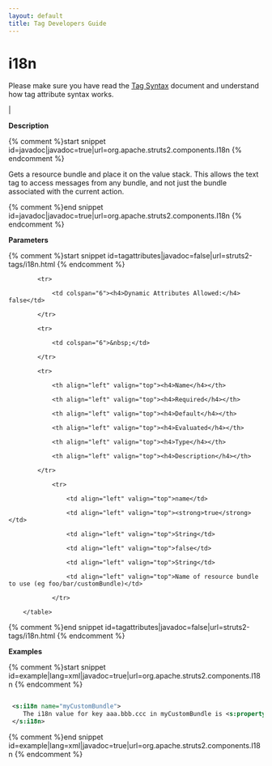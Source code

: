 ```yaml
---
layout: default
title: Tag Developers Guide
---
```


# i18n


Please make sure you have read the [Tag Syntax](#PAGE_13927) document and understand how tag attribute syntax works.

| 

__Description__



{% comment %}start snippet id=javadoc|javadoc=true|url=org.apache.struts2.components.I18n {% endcomment %}
<p>
 Gets a resource bundle and place it on the value stack. This allows
 the text tag to access messages from any bundle, and not just the bundle
 associated with the current action.

</p>
{% comment %}end snippet id=javadoc|javadoc=true|url=org.apache.struts2.components.I18n {% endcomment %}

__Parameters__



{% comment %}start snippet id=tagattributes|javadoc=false|url=struts2-tags/i18n.html {% endcomment %}
<p>		<table width="100%">

			<tr>

				<td colspan="6"><h4>Dynamic Attributes Allowed:</h4> false</td>

			</tr>

			<tr>

				<td colspan="6">&nbsp;</td>

			</tr>

			<tr>

				<th align="left" valign="top"><h4>Name</h4></th>

				<th align="left" valign="top"><h4>Required</h4></th>

				<th align="left" valign="top"><h4>Default</h4></th>

				<th align="left" valign="top"><h4>Evaluated</h4></th>

				<th align="left" valign="top"><h4>Type</h4></th>

				<th align="left" valign="top"><h4>Description</h4></th>

			</tr>

				<tr>

					<td align="left" valign="top">name</td>

					<td align="left" valign="top"><strong>true</strong></td>

					<td align="left" valign="top">String</td>

					<td align="left" valign="top">false</td>

					<td align="left" valign="top">String</td>

					<td align="left" valign="top">Name of resource bundle to use (eg foo/bar/customBundle)</td>

				</tr>

		</table>

</p>
{% comment %}end snippet id=tagattributes|javadoc=false|url=struts2-tags/i18n.html {% endcomment %}

__Examples__



{% comment %}start snippet id=example|lang=xml|javadoc=true|url=org.apache.struts2.components.I18n {% endcomment %}

```xml

 <s:i18n name="myCustomBundle">
    The i18n value for key aaa.bbb.ccc in myCustomBundle is <s:property value="text('aaa.bbb.ccc')" />
 </s:i18n>


```

{% comment %}end snippet id=example|lang=xml|javadoc=true|url=org.apache.struts2.components.I18n {% endcomment %}
